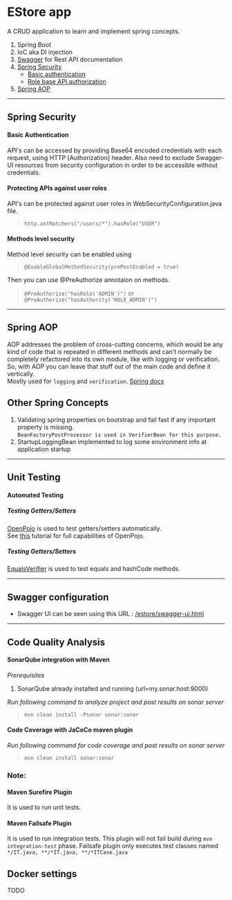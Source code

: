 EStore app
====
A CRUD application to learn and implement spring concepts.

1. Spring Boot
2. IoC aka DI injection
3. [Swagger](#swagger-configuration) for Rest API documentation
4. [Spring Security](#spring-security)  
	* [Basic authentication](#basic-authentication)  
	* [Role base API authorization](role-base-api-authorization)   
5. [Spring AOP](#spring-aop)

---

## Spring Security

#### Basic Authentication
API's can be accessed by providing Base64 encoded credentials with each request, using HTTP [Authorization] header.
Also need to exclude Swagger-UI resources from security configuration in order to be accessible without credentials.

#### Protecting APIs against user roles
API's can be protected against user roles in WebSecurityConfiguration.java file.

> `http.antMatchers("/users/*").hasRole("USER")`

#### Methods level security
Method level security can be enabled using
> `@EnableGlobalMethodSecurity(prePostEnabled = true)`  

Then you can use @PreAuthorize annotaion on methods.  
> `@PreAuthorize("hasRole('ADMIN')")` or `@PreAuthorize("hasAuthority('ROLE_ADMIN')")`

---

## Spring AOP
AOP addresses the problem of cross-cutting concerns, which would be any kind of code that is repeated in different methods and 
can't normally be completely refactored into its own module, like with logging or verification. So, with AOP you can leave that 
stuff out of the main code and define it vertically.  
Mostly used for `logging` and `verification`.
[Spring docs](https://docs.spring.io/spring/docs/4.3.x/spring-framework-reference/html/aop.html)

## Other Spring Concepts
1. Validating spring properties on bootstrap and fail fast if any important property is missing.    
`BeanFactoryPostProcessor is used in VerifierBean for this purpose.`
2. StartupLoggingBean implemented to log some environment info at application startup

---

## Unit Testing

#### Automated Testing

##### Testing Getters/Setters

[OpenPojo](https://github.com/OpenPojo/openpojo) is used to test getters/setters automatically.  
See [this](https://github.com/OpenPojo/openpojo/wiki) tutorial for full capabilities of OpenPojo.

##### Testing Getters/Setters
[EqualsVerifier](http://jqno.nl/equalsverifier/) is used to test equals and hashCode methods.

---

## Swagger configuration

- Swagger UI can be seen using this URL : [/estore/swagger-ui.html](http://localhost:8181/estore/swagger-ui.html)

---

## Code Quality Analysis

#### SonarQube integration with Maven
*Prerequisites*
1. SonarQube already installed and running (url=my.sonar.host:9000)    

*Run following command to analyze project and post results on sonar server*
> `mvn clean install -Psonar sonar:sonar`

#### Code Coverage with JaCoCo maven plugin
*Run following command for code coverage and post results on sonar server*
> `mvn clean install sonar:sonar`

### Note:
#### Maven Surefire Plugin
It is used to run unit tests.

#### Maven Failsafe Plugin
It is used to run integration tests.
This plugin will not fail build during `mvn integration-test` phase.
Failsafe plugin only executes test classes named `*/IT.java, **/*IT.java, **/*ITCase.java`

## Docker settings
TODO
